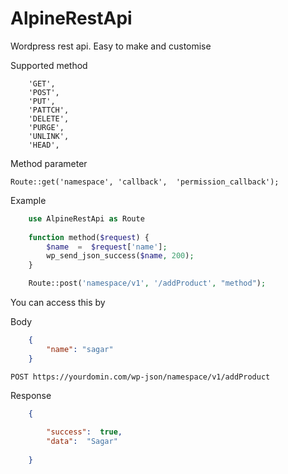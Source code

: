 
# AlpineRestApi

Wordpress rest api. Easy to make and customise

Supported method
```
    'GET',
    'POST',
    'PUT',
    'PATTCH',
    'DELETE',
    'PURGE',
    'UNLINK',
    'HEAD',
```

Method parameter 

    Route::get('namespace', 'callback',  'permission_callback');

Example

``` php    
	use AlpineRestApi as Route 
	
    function method($request) {
	    $name  =  $request['name'];
		wp_send_json_success($name, 200);
    }

    Route::post('namespace/v1', '/addProduct', "method");
```

You can access this by 

Body
``` json	
    {
	    "name": "sagar"
    }
```    
    POST https://yourdomin.com/wp-json/namespace/v1/addProduct
Response
``` json
    {
    
	    "success":  true,
	    "data":  "Sagar"
    
    }
```